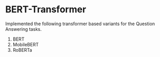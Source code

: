 # BERT-Transformer

Implemented the following transformer based variants for the Question Answering tasks.
1. BERT
2. MobileBERT
3. RoBERTa
